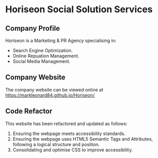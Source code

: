 # **Horiseon Social Solution Services**

## Company Profile

Horiseon is a Marketing & PR Agency specialising in:
- Search Engine Optimization.
- Online Repuation Management.
- Social Media Management.

## Company Website

The company website can be viewed online at 
https://markleonard84.github.io/Horiseon/

## Code Refactor

This website has been refactored and updated as follows:

1. Ensuring the webpage meets accessibility standards.
1. Ensuring the webpage uses HTML5 Semantic Tags and Attributes, following a logical structure and position.
1. Consolidating and optimise CSS to improve accessibility.

